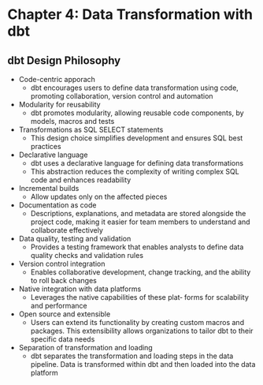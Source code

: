 # Chapter 4: Data Transformation with dbt

## dbt Design Philosophy

- Code-centric apporach
    - dbt encourages users to define data transformation using code, promoting collaboration, version control and automation
- Modularity for reusability
    - dbt promotes modularity, allowing reusable code components, by models, macros and tests
- Transformations as SQL SELECT statements
    - This design choice simplifies development and ensures SQL best practices
- Declarative language
    - dbt uses a declarative language for defining data transformations
    - This abstraction reduces the complexity of writing complex SQL code and enhances readability
- Incremental builds
    - Allow updates only on the affected pieces
- Documentation as code
    - Descriptions, explanations, and metadata are stored alongside the project code, making it easier for team members to understand and collaborate effectively
- Data quality, testing and validation
    - Provides a testing framework that enables analysts to define data quality checks and validation rules
- Version control integration
    - Enables collaborative development, change tracking,
    and the ability to roll back changes
- Native integration with data platforms
    - Leverages the native capabilities of these plat‐
    forms for scalability and performance
- Open source and extensible
    - Users can extend its functionality by creating custom macros and packages. This extensibility allows organizations to tailor dbt to their specific data needs
- Separation of transformation and loading
    - dbt separates the transformation and loading steps in the data pipeline. Data is transformed within dbt and then loaded into the data platform
